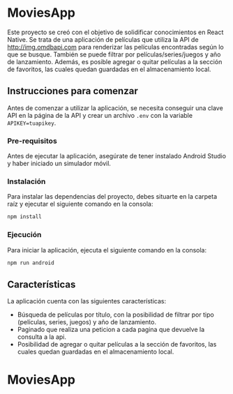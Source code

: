 # MoviesApp

Este proyecto se creó con el objetivo de solidificar conocimientos en React Native. Se trata de una aplicación de películas que utiliza la API de http://img.omdbapi.com para renderizar las películas encontradas según lo que se busque. También se puede filtrar por películas/series/juegos y año de lanzamiento. Además, es posible agregar o quitar películas a la sección de favoritos, las cuales quedan guardadas en el almacenamiento local.

## Instrucciones para comenzar

Antes de comenzar a utilizar la aplicación, se necesita conseguir una clave API en la página de la API y crear un archivo `.env` con la variable `APIKEY=tuapikey`.

### Pre-requisitos

Antes de ejecutar la aplicación, asegúrate de tener instalado Android Studio y haber iniciado un simulador móvil.

### Instalación

Para instalar las dependencias del proyecto, debes situarte en la carpeta raíz y ejecutar el siguiente comando en la consola:

```bash
npm install
```

### Ejecución

Para iniciar la aplicación, ejecuta el siguiente comando en la consola:

```bash
npm run android
```

## Características

La aplicación cuenta con las siguientes características:

- Búsqueda de películas por título, con la posibilidad de filtrar por tipo (películas, series, juegos) y año de lanzamiento.
- Paginado que realiza una peticion a cada pagina que devuelve la consulta a la api.
- Posibilidad de agregar o quitar películas a la sección de favoritos, las cuales quedan guardadas en el almacenamiento local.
# MoviesApp
